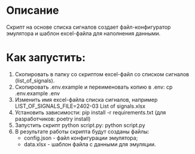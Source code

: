 # Описание
Скрипт на основе списка сигналов создает файл-конфигуратор эмулятора и шаблон excel-файла для наполнения данными.

# Как запустить:
1. Скопировать в папку со скриптом excel-файл со списком сигналов (list_of_signals).
2. Скопировать .env.example и переименовать копию в .env: cp .env.example .env
3. Изменить имя excel-файла списка сигналов, например LIST_OF_SIGNALS_FILE=2402-03 List of signals.xlsx
4. Установить зависимости: pip install -r requirements.txt (для разработчиков: poetry install)
5. Запустить скрипт python script.py: python script.py
6. В результате работы скрипта будут созданы файлы:
   - config.json - файл конфигурации эмулятора;
   - data.xlsx - шаблон файла с данными для эмуляции.